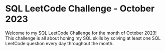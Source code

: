 # SQL LeetCode Challenge - October 2023

Welcome to my SQL LeetCode Challenge for the month of October 2023! This challenge is all about honing my SQL skills by solving at least one SQL LeetCode question every day throughout the month.
